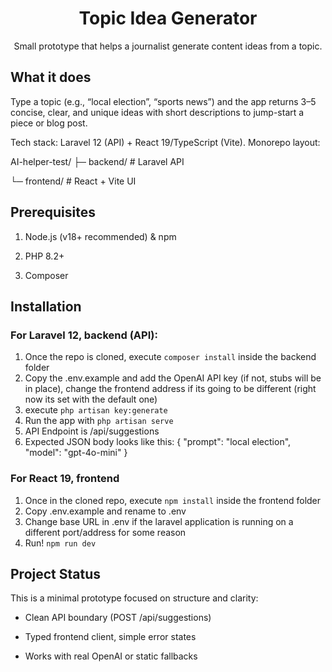 <h1 align="center"> Topic Idea Generator </h1> 

<p align="center">Small prototype that helps a journalist generate content ideas from a topic.</p>

## What it does

Type a topic (e.g., “local election”, “sports news”) and the app returns 3–5 concise, clear, and unique ideas with short descriptions to jump-start a piece or blog post.

Tech stack: Laravel 12 (API) + React 19/TypeScript (Vite).
Monorepo layout:

AI-helper-test/
├─ backend/   # Laravel API

└─ frontend/  # React + Vite UI

## Prerequisites

1. Node.js (v18+ recommended) & npm

2. PHP 8.2+

3. Composer

## Installation

### For Laravel 12, backend (API):

1. Once the repo is cloned, execute `composer install` inside the backend folder
2. Copy the .env.example and add the OpenAI API key (if not, stubs will be in place), change the frontend address if its going to be different (right now its set with the default one)
3. execute `php artisan key:generate`
4. Run the app with `php artisan serve`
5. API Endpoint is /api/suggestions
6. Expected JSON body looks like this: { "prompt": "local election", "model": "gpt-4o-mini" }

### For React 19, frontend

1. Once in the cloned repo, execute `npm install` inside the frontend folder
2. Copy .env.example and rename to .env
3. Change base URL in .env if the laravel application is running on a different port/address for some reason
4. Run! `npm run dev`

## Project Status

This is a minimal prototype focused on structure and clarity:

- Clean API boundary (POST /api/suggestions)

- Typed frontend client, simple error states

- Works with real OpenAI or static fallbacks

